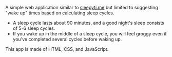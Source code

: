 A simple web application similar to [sleepyti.me](sleepyti.me) but limited to suggesting "wake up" times based on calculating sleep cycles.

- A sleep cycle lasts about 90 minutes, and a good night's sleep consists of 5-6 sleep cycles.
- If you wake up in the middle of a sleep cycle, you will feel groggy even if you've completed several cycles before waking up.

This app is made of HTML, CSS, and JavaScript.